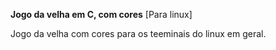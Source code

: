 **Jogo da velha em C, com cores** [Para linux]

Jogo da velha com cores para os teeminais do linux em geral. 

